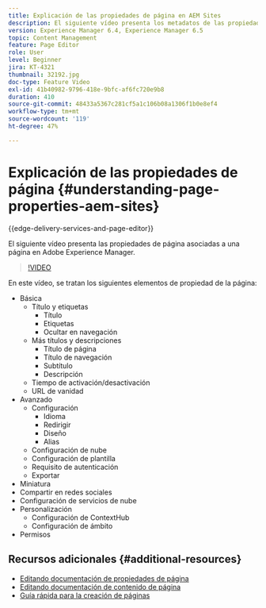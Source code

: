 ```yaml
---
title: Explicación de las propiedades de página en AEM Sites
description: El siguiente vídeo presenta los metadatos de las propiedades de página asociados a una página en Adobe Experience Manager.
version: Experience Manager 6.4, Experience Manager 6.5
topic: Content Management
feature: Page Editor
role: User
level: Beginner
jira: KT-4321
thumbnail: 32192.jpg
doc-type: Feature Video
exl-id: 41b40982-9796-418e-9bfc-af6fc720e9b8
duration: 410
source-git-commit: 48433a5367c281cf5a1c106b08a1306f1b0e8ef4
workflow-type: tm+mt
source-wordcount: '119'
ht-degree: 47%

---
```


# Explicación de las propiedades de página {#understanding-page-properties-aem-sites}

{{edge-delivery-services-and-page-editor}}

El siguiente vídeo presenta las propiedades de página asociadas a una página en Adobe Experience Manager.

>[!VIDEO](https://video.tv.adobe.com/v/32192?quality=12&learn=on)

En este vídeo, se tratan los siguientes elementos de propiedad de la página:

* Básica
   * Título y etiquetas
      * Título
      * Etiquetas
      * Ocultar en navegación
   * Más títulos y descripciones
      * Título de página
      * Título de navegación
      * Subtítulo
      * Descripción
   * Tiempo de activación/desactivación
   * URL de vanidad
* Avanzado 
   * Configuración
      * Idioma
      * Redirigir
      * Diseño
      * Alias
   * Configuración de nube
   * Configuración de plantilla
   * Requisito de autenticación
   * Exportar
* Miniatura   
* Compartir en redes sociales
* Configuración de servicios de nube
* Personalización
   * Configuración de ContextHub
   * Configuración de ámbito
* Permisos

## Recursos adicionales {#additional-resources}

* [Editando documentación de propiedades de página](https://experienceleague.adobe.com/docs/experience-manager-65/authoring/authoring/editing-page-properties.html)
* [Editando documentación de contenido de página](https://experienceleague.adobe.com/docs/experience-manager-65/authoring/authoring/editing-content.html)
* [Guía rápida para la creación de páginas](https://experienceleague.adobe.com/docs/experience-manager-cloud-service/sites/authoring/getting-started/quick-start.html)
